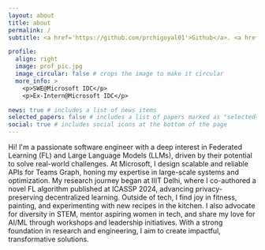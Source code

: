 ```yaml
---
layout: about
title: about
permalink: /
subtitle: <a href='https://github.com/prchigoyal01'>Github</a>. <a href='mailto:prachigoyal2191@gmail.com'>Email</a>. <a href='https://www.linkedin.com/in/prachi-goyal-0a6907195/'>Linkedin</a>. +91 9717413888.

profile:
  align: right
  image: prof_pic.jpg
  image_circular: false # crops the image to make it circular
  more_info: >
    <p>SWE@Microsoft IDC</p>
    <p>Ex-Intern@Microsoft IDC</p>

news: true # includes a list of news items
selected_papers: false # includes a list of papers marked as "selected={true}"
social: true # includes social icons at the bottom of the page
---
```


Hi! I'm a passionate software engineer with a deep interest in Federated Learning (FL) and Large Language Models (LLMs), driven by their potential to solve real-world challenges. At Microsoft, I design scalable and reliable APIs for Teams Graph, honing my expertise in large-scale systems and optimization. My research journey began at IIIT Delhi, where I co-authored a novel FL algorithm published at ICASSP 2024, advancing privacy-preserving decentralized learning. Outside of tech, I find joy in fitness, painting, and experimenting with new recipes in the kitchen. I also advocate for diversity in STEM, mentor aspiring women in tech, and share my love for AI/ML through workshops and leadership initiatives. With a strong foundation in research and engineering, I aim to create impactful, transformative solutions.
